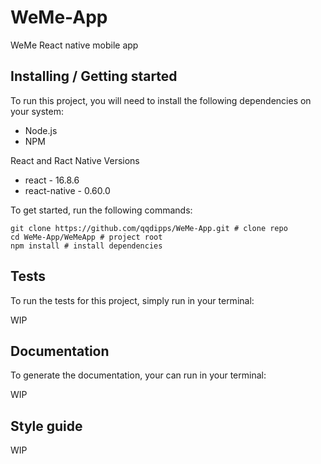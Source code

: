 # WeMe-App
WeMe React native mobile app

## Installing / Getting started

To run this project, you will need to install the following dependencies on your system:
* Node.js
* NPM

React and Ract Native Versions

* react - 16.8.6
* react-native -  0.60.0

To get started, run the following commands:

```shell
git clone https://github.com/qqdipps/WeMe-App.git # clone repo
cd WeMe-App/WeMeApp # project root
npm install # install dependencies

```

## Tests

To run the tests for this project, simply run in your terminal:

WIP

## Documentation

To generate the documentation, your can run in your terminal:

WIP

## Style guide

WIP


